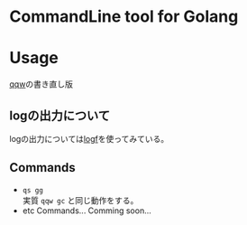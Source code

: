 # CommandLine tool for Golang

# Usage
[qqw](https://github.com/e10ulen/qqw)の書き直し版  


## logの出力について
logの出力については[logf](https://github.com/spiegel-im-spiegel/logf)を使ってみている。  

##  Commands
- `` qs gg ``  
実質 ``qqw gc`` と同じ動作をする。  
- etc Commands...
Comming soon...
